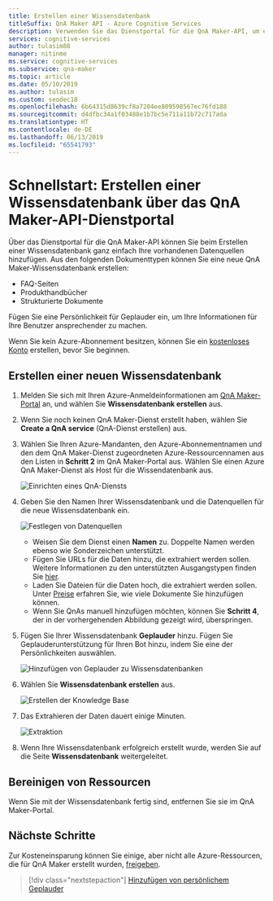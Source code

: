 ```yaml
---
title: Erstellen einer Wissensdatenbank
titleSuffix: QnA Maker API - Azure Cognitive Services
description: Verwenden Sie das Dienstportal für die QnA Maker-API, um eine Wissensdatenbank mit Geplauder hinzuzufügen und zu erstellen. Dadurch wird Ihre App ansprechender. Fügen Sie einen vorkonfigurierten Satz beliebter Themen als Ausgangspunkt für das Geplauder Ihres Bots hinzu, und sparen Sie damit die Zeit und Kosten, diese Elemente von Grund auf neu zu schreiben.
services: cognitive-services
author: tulasim88
manager: nitinme
ms.service: cognitive-services
ms.subservice: qna-maker
ms.topic: article
ms.date: 05/10/2019
ms.author: tulasim
ms.custom: seodec18
ms.openlocfilehash: 6b64315d8639cf8a7204ee809598567ec76fd188
ms.sourcegitcommit: d4dfbc34a1f03488e1b7bc5e711a11b72c717ada
ms.translationtype: HT
ms.contentlocale: de-DE
ms.lasthandoff: 06/13/2019
ms.locfileid: "65541793"
---
```

# <a name="quickstart-create-a-knowledge-base-using-the-qna-maker-api-service-portal"></a>Schnellstart: Erstellen einer Wissensdatenbank über das QnA Maker-API-Dienstportal

Über das Dienstportal für die QnA Maker-API können Sie beim Erstellen einer Wissensdatenbank ganz einfach Ihre vorhandenen Datenquellen hinzufügen. Aus den folgenden Dokumenttypen können Sie eine neue QnA Maker-Wissensdatenbank erstellen:

<!-- added for scanability -->
* FAQ-Seiten
* Produkthandbücher
* Strukturierte Dokumente

Fügen Sie eine Persönlichkeit für Geplauder ein, um Ihre Informationen für Ihre Benutzer ansprechender zu machen.

Wenn Sie kein Azure-Abonnement besitzen, können Sie ein [kostenloses Konto](https://azure.microsoft.com/free/?WT.mc_id=A261C142F) erstellen, bevor Sie beginnen. 

## <a name="create-a-new-knowledge-base"></a>Erstellen einer neuen Wissensdatenbank

1. Melden Sie sich mit Ihren Azure-Anmeldeinformationen am [QnA Maker-Portal](https://qnamaker.ai) an, und wählen Sie **Wissensdatenbank erstellen** aus.

1. Wenn Sie noch keinen QnA Maker-Dienst erstellt haben, wählen Sie **Create a QnA service** (QnA-Dienst erstellen) aus. 

1. Wählen Sie Ihren Azure-Mandanten, den Azure-Abonnementnamen und den dem QnA Maker-Dienst zugeordneten Azure-Ressourcennamen aus den Listen in **Schritt 2** im QnA Maker-Portal aus. Wählen Sie einen Azure QnA Maker-Dienst als Host für die Wissendatenbank aus.

    ![Einrichten eines QnA-Diensts](../media/qnamaker-how-to-create-kb/setup-qna-resource.png)

1. Geben Sie den Namen Ihrer Wissensdatenbank und die Datenquellen für die neue Wissensdatenbank ein.

    ![Festlegen von Datenquellen](../media/qnamaker-how-to-create-kb/set-data-sources.png)

    - Weisen Sie dem Dienst einen **Namen** zu. Doppelte Namen werden ebenso wie Sonderzeichen unterstützt.
    - Fügen Sie URLs für die Daten hinzu, die extrahiert werden sollen. Weitere Informationen zu den unterstützten Ausgangstypen finden Sie [hier](../Concepts/data-sources-supported.md).
    - Laden Sie Dateien für die Daten hoch, die extrahiert werden sollen. Unter [Preise](https://aka.ms/qnamaker-pricing) erfahren Sie, wie viele Dokumente Sie hinzufügen können.
    - Wenn Sie QnAs manuell hinzufügen möchten, können Sie **Schritt 4**, der in der vorhergehenden Abbildung gezeigt wird, überspringen.

1. Fügen Sie Ihrer Wissensdatenbank **Geplauder** hinzu. Fügen Sie Geplauderunterstützung für Ihren Bot hinzu, indem Sie eine der Persönlichkeiten auswählen. 

    ![Hinzufügen von Geplauder zu Wissensdatenbanken](../media/qnamaker-how-to-create-kb/create-kb-chit-chat.png)

1. Wählen Sie **Wissensdatenbank erstellen** aus.

    ![Erstellen der Knowledge Base](../media/qnamaker-how-to-create-kb/create-kb.png)

1. Das Extrahieren der Daten dauert einige Minuten.

    ![Extraktion](../media/qnamaker-how-to-create-kb/hang-tight-extraction.png)

1. Wenn Ihre Wissensdatenbank erfolgreich erstellt wurde, werden Sie auf die Seite **Wissensdatenbank** weitergeleitet.

## <a name="clean-up-resources"></a>Bereinigen von Ressourcen

Wenn Sie mit der Wissensdatenbank fertig sind, entfernen Sie sie im QnA Maker-Portal.

## <a name="next-steps"></a>Nächste Schritte

Zur Kosteneinsparung können Sie einige, aber nicht alle Azure-Ressourcen, die für QnA Maker erstellt wurden, [freigeben](upgrade-qnamaker-service.md?#share-existing-services-with-qna-maker).

> [!div class="nextstepaction"]
> [Hinzufügen von persönlichem Geplauder](./chit-chat-knowledge-base.md)
